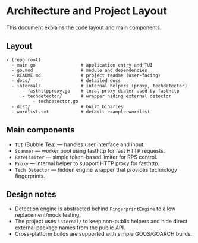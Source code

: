 # Architecture and Project Layout

This document explains the code layout and main components.

## Layout

```
/ (repo root)
  - main.go                 # application entry and TUI
  - go.mod                  # module and dependencies
  - README.md               # project readme (user-facing)
  - docs/                   # detailed docs
  - internal/               # internal helpers (proxy, techdetector)
      - fasthttpproxy.go    # local proxy dialer used by fasthttp
      - techdetector/       # wrapper hiding external detector
          - techdetector.go
  - dist/                   # built binaries
  - wordlist.txt            # default example wordlist
```

## Main components

- `TUI` (Bubble Tea) — handles user interface and input.
- `Scanner` — worker pool using fasthttp for fast HTTP requests.
- `RateLimiter` — simple token-based limiter for RPS control.
- `Proxy` — internal helper to support HTTP proxy for fasthttp.
- `Tech Detector` — hidden engine wrapper that provides technology fingerprints.

## Design notes
- Detection engine is abstracted behind `FingerprintEngine` to allow replacement/mock testing.
- The project uses `internal/` to keep non-public helpers and hide direct external package names from the public API.
- Cross-platform builds are supported with simple GOOS/GOARCH builds.